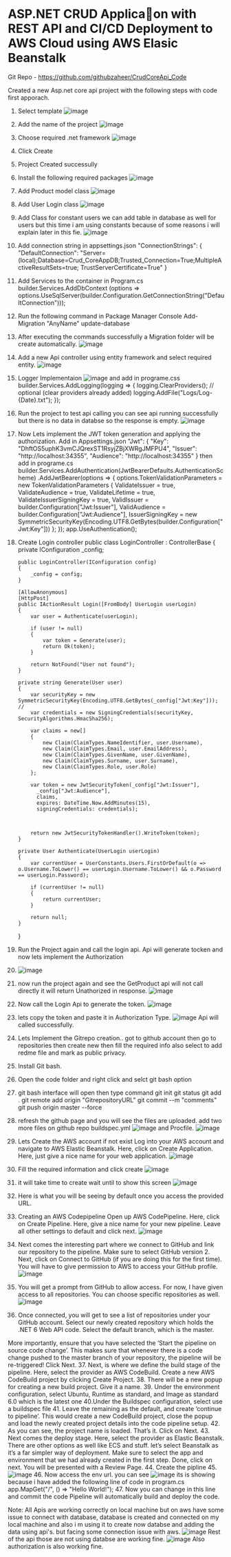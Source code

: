 # ASP.NET CRUD Applica􀆟on with REST API and CI/CD Deployment to AWS Cloud using AWS Elasic Beanstalk
Git Repo - https://github.com/githubzaheer/CrudCoreApi_Code

Created a new Asp.net core api project with the following steps with code first apporach.
1. Select template
![image](https://user-images.githubusercontent.com/129961356/230733241-56880d6c-e141-47a8-9dd1-d734df7edc3c.png)
2. Add the name of the project
![image](https://user-images.githubusercontent.com/129961356/230733327-e9ec40de-6b22-4b8c-ac2e-6ff7c38af5db.png)
3. Choose required .net framework
![image](https://user-images.githubusercontent.com/129961356/230733404-9f734e60-8999-4c0c-ae25-b900c88a8871.png)
4. Click Create
5. Project Created successully 
6. Install the following required packages
![image](https://user-images.githubusercontent.com/129961356/230733663-0c724359-7d8d-4adc-9efe-0769eec7ea2d.png)
7. Add Product model class
![image](https://user-images.githubusercontent.com/129961356/230733771-6cec97f9-2420-40ed-b2b1-01a8ac46820d.png)
8. Add User Login class
![image](https://user-images.githubusercontent.com/129961356/230733816-010bf653-1c59-4763-bd77-409aa4c9ca82.png)
9. Add Class for constant users we can add table in database as well for users but this time i am using constants because of some reasons i will explain later in this fie.
![image](https://user-images.githubusercontent.com/129961356/230733902-2e371561-4cf4-40c3-b198-db2638d14c24.png)
10. Add connection string in appsettings.json
"ConnectionStrings": {
    "DefaultConnection": "Server=(local);Database=Crud_CoreAppDB;Trusted_Connection=True;MultipleActiveResultSets=true; TrustServerCertificate=True"
    }
11. Add Services to the container in Program.cs
  builder.Services.AddDbContext<ApplicationDbContext>
    (options => options.UseSqlServer(builder.Configuration.GetConnectionString("DefaultConnection")));
12. Run the following command in Package Manager Console
  Add-Migration "AnyName"
  update-database
13. After executing the commands successfully a Migration folder will be create automatically.
  ![image](https://user-images.githubusercontent.com/129961356/230734323-d1f12327-e222-431e-91bd-d89996139c5f.png)
14. Add a new Api controller using entity framework and select required entity.
  ![image](https://user-images.githubusercontent.com/129961356/230734388-4366ab83-5309-409e-b76d-265fb4bec1e3.png)
15. Logger Implementaion 
  ![image](https://user-images.githubusercontent.com/129961356/230734533-2ad5fe0d-aa45-4b3f-8854-b30fa7c4bb96.png)
and add in programe.css
  builder.Services.AddLogging(logging =>
  {
    logging.ClearProviders(); // optional (clear providers already added)
    logging.AddFile("Logs/Log-{Date}.txt");
  });
16. Run the project to test api calling you can see api running successfully but there is no data in databse so the response is empty.
  ![image](https://user-images.githubusercontent.com/129961356/230734928-e1c79ce1-e32d-4251-870d-d231be12cfd6.png)
17. Now Lets implement the JWT token generation and applying the authorization. 
    Add in Appsettings.json
  "Jwt": {
    "Key": "DhftOS5uphK3vmCJQrexST1RsyjZBjXWRgJMFPU4",
    "Issuer": "http://localhost:34355",
    "Audience": "http://localhost:34355"
  }
  then add in programe.cs
  builder.Services.AddAuthentication(JwtBearerDefaults.AuthenticationScheme)
     .AddJwtBearer(options => {
         options.TokenValidationParameters = new TokenValidationParameters
         {
             ValidateIssuer = true,
             ValidateAudience = true,
             ValidateLifetime = true,
             ValidateIssuerSigningKey = true,
             ValidIssuer = builder.Configuration["Jwt:Issuer"],
             ValidAudience = builder.Configuration["Jwt:Audience"],
             IssuerSigningKey = new SymmetricSecurityKey(Encoding.UTF8.GetBytes(builder.Configuration["Jwt:Key"]))
         };
     });
  app.UseAuthentication();
18. Create Login controller
   public class LoginController : ControllerBase
    {
        private IConfiguration _config;

        public LoginController(IConfiguration config)
        {
            _config = config;
        }

        [AllowAnonymous]
        [HttpPost]
        public IActionResult Login([FromBody] UserLogin userLogin)
        {
            var user = Authenticate(userLogin);

            if (user != null)
            {
                var token = Generate(user);
                return Ok(token);
            }

            return NotFound("User not found");
        }

        private string Generate(User user)
        {
            var securityKey = new SymmetricSecurityKey(Encoding.UTF8.GetBytes(_config["Jwt:Key"])); //
            var credentials = new SigningCredentials(securityKey, SecurityAlgorithms.HmacSha256);

            var claims = new[]
            {
                new Claim(ClaimTypes.NameIdentifier, user.Username),
                new Claim(ClaimTypes.Email, user.EmailAddress),
                new Claim(ClaimTypes.GivenName, user.GivenName),
                new Claim(ClaimTypes.Surname, user.Surname),
                new Claim(ClaimTypes.Role, user.Role)
            };

            var token = new JwtSecurityToken(_config["Jwt:Issuer"],
              _config["Jwt:Audience"],
              claims,
              expires: DateTime.Now.AddMinutes(15),
              signingCredentials: credentials);

           

            return new JwtSecurityTokenHandler().WriteToken(token);
        }

        private User Authenticate(UserLogin userLogin)
        {
            var currentUser = UserConstants.Users.FirstOrDefault(o => o.Username.ToLower() == userLogin.Username.ToLower() && o.Password == userLogin.Password);

            if (currentUser != null)
            {
                return currentUser;
            }

            return null;
        }
    }
19. Run the Project again and call the login api. Api will generate tocken and now lets implement the Authorization
20. ![image](https://user-images.githubusercontent.com/129961356/230735260-92125be8-43bb-41d7-ac22-3f6293b96550.png)
21. now run the project again and see the GetProduct api will not call directly it will return Unathorized in response.
![image](https://user-images.githubusercontent.com/129961356/230735361-97995d9a-c2c2-421f-ad99-48df227aa3e0.png)
22. Now call the Login Api to generate the token. 
  ![image](https://user-images.githubusercontent.com/129961356/230735408-b7d035ed-bce1-4028-8bd3-21acc3603e07.png)
23. lets copy the token and paste it in Authorization Type.
  ![image](https://user-images.githubusercontent.com/129961356/230735457-589b2f80-6204-4f63-98ae-dd1c382041af.png)
Api will called successfully.
  
  
24. Lets Implement the Gitrepo creation.. 
  got to github account then go to repositories then create new then fill the required info also select to add redme file and mark as public privacy.
25. Install Git bash.
26. Open the code folder and right click and selct git bash option 
27. git bash interface will open then type command 
  git init
  git status 
  git add . 
  git remote add origin "GitrepositoryURL"
  git commit --m "comments"
  git push origin master --force
28. refresh the github page and you will see the files are uploaded.
  add two more files on github repo
  buildspec.yml
  ![image](https://user-images.githubusercontent.com/129961356/230736468-62d328b5-731b-489e-a442-ff3cf7d3b61e.png)
  and Procfile.
  ![image](https://user-images.githubusercontent.com/129961356/230736490-f18f3664-e2df-4c28-8c27-662f696b2884.png)

  
29. Lets Create the AWS account if not exist
  Log into your AWS account and navigate to AWS Elastic Beanstalk. Here, click on Create Application. Here, just give a nice name for your web application.
  ![image](https://user-images.githubusercontent.com/129961356/230735877-5dd08cfe-3532-45d6-9d8b-5b0900658533.png)
30. Fill the required information and click create 
  ![image](https://user-images.githubusercontent.com/129961356/230735933-722ac3e6-9283-4321-a486-a0e47021e809.png)
31. it will take time to create wait until to show this screen 
 ![image](https://user-images.githubusercontent.com/129961356/230735969-fd10553f-8168-4950-814b-0ff50c47d4d5.png)
32. Here is what you will be seeing by default once you access the provided URL.
  
  
33. Creating an AWS Codepipeline
  Open up AWS CodePipeline. Here, click on Create Pipeline. Here, give a nice name for your new pipeline. Leave all other settings to default and click next.
  ![image](https://user-images.githubusercontent.com/129961356/230736073-abc4f1b1-90d8-408f-8993-795a31f1d619.png)
34. Next comes the interesting part where we connect to GitHub and link our repository to the pipeline. Make sure to select GitHub version 2. Next, click on Connect to GitHub (if you are doing this for the first time). You will have to give permission to AWS to access your GitHub profile.
![image](https://user-images.githubusercontent.com/129961356/230736129-369ef9ef-7d6d-441b-af2d-2a0dec57f35f.png)
35. You will get a prompt from GitHub to allow access. For now, I have given access to all repositories. You can choose specific repositories as well.
  ![image](https://user-images.githubusercontent.com/129961356/230736224-d67316fe-e808-48bd-b35c-af87da5aefa7.png)
36. Once connected, you will get to see a list of repositories under your GitHub account. Select our newly created repository which holds the .NET 6 Web API code. Select the default branch, which is the master.

More importantly, ensure that you have selected the ‘Start the pipeline on source code change’. This makes sure that whenever there is a code change pushed to the master branch of your repository, the pipeline will be re-triggered! Click Next.
37. Next, is where we define the build stage of the pipeline. Here, select the provider as AWS CodeBuild. Create a new AWS CodeBuild project by clicking Create Project.
38. There will be a new popup for creating a new build project. Give it a name.
39. Under the environment configuration, select Ubuntu, Runtime as standard, and Image as standard 6.0 which is the latest one
40.Under the Buildspec configuration, select use a buildspec file
41. Leave the remaining as the default, and create ‘continue to pipeline’. This would create a new CodeBuild project, close the popup and load the newly created project details into the code pipeline setup.
42. As you can see, the project name is loaded. That’s it. Click on Next.
43. Next comes the deploy stage. Here, select the provider as Elastic Beanstalk. There are other options as well like ECS and stuff. let’s select Beanstalk as it’s a far simpler way of deployment. Make sure to select the app and environment that we had already created in the first step. Done, click on next. You will be presented with a Review Page.
44. Create the pipline
45. ![image](https://user-images.githubusercontent.com/129961356/230736720-8498b843-9620-4776-b058-4bbff9200e25.png)
46. Now access the env url.
  you can see 
  ![image](https://user-images.githubusercontent.com/129961356/230736839-e080c3c2-a1c4-41ec-9277-10abd81b2802.png)
  its is showing because i have added the following line of code in program.cs
  app.MapGet("/", () => "Hello World!");
47. Now you can change in this line and commit the code Pipeline will automatically build and deploy the code. 
  
Note:
  All Apis are working correctly on local machine but on aws have some issue to connect with database, database is created and connected on my local machine and also i m using it to create now databse and adding the data using api's. but facing some connection issue with aws. ![image](https://user-images.githubusercontent.com/129961356/230736990-00909194-d9e7-4810-b2c2-6b74bc3faefa.png)
Rest of the api those are not using databse are working fine. 
  ![image](https://user-images.githubusercontent.com/129961356/230737052-5e7894c3-e90c-4a04-b552-d29f97aaef22.png)
Also authorization is also working fine.
  
  
